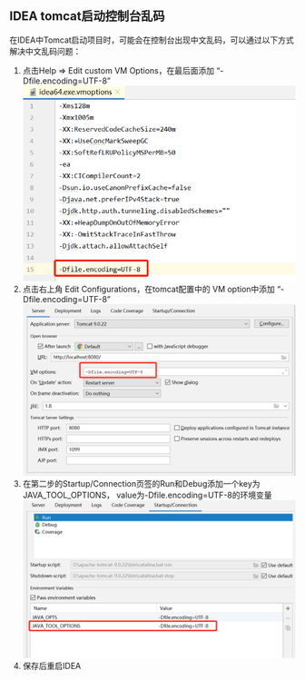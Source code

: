 ## IDEA tomcat启动控制台乱码

在IDEA中Tomcat启动项目时，可能会在控制台出现中文乱码，可以通过以下方式解决中文乱码问题：

1. 点击Help => Edit custom VM Options，在最后面添加 “-Dfile.encoding=UTF-8”
    ![image](images/IDEA-Tomcat1.png)
2. 点击右上角 Edit Configurations，在tomcat配置中的 VM option中添加 “-Dfile.encoding=UTF-8”
    ![image](images/IDEA-Tomcat2.png)
3.  在第二步的Startup/Connection页签的Run和Debug添加一个key为JAVA_TOOL_OPTIONS， value为-Dfile.encoding=UTF-8的环境变量
    ![image](images/IDEA-Tomcat3.png)
4. 保存后重启IDEA